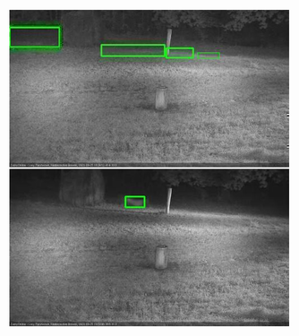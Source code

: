 ![20200925-183539-184543](in2/20200925/20200925-183539-184543_0_.jpg)
![20200925-194640-195640](in2/20200925/20200925-194640-195640_0_.jpg)

